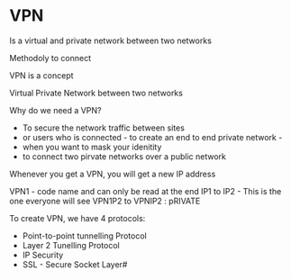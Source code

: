 # VPN

Is a virtual and private network between two networks 

Methodoly to connect

VPN is a concept 

Virtual Private Network between two networks 

Why do we need a VPN?
- To secure the network traffic between sites 
- or users who is connected - to create an end to end private network - 
- when you want to mask your idenitity
- to connect two pirvate networks over a public network

Whenever you get a VPN, you will get a new IP address

VPN1 - code name and can only be read at the end 
IP1 to IP2 - This is the one everyone will see 
VPN1P2 to VPNIP2 : pRIVATE 

To create VPN, we have 4 protocols:
- Point-to-point tunnelling Protocol
- Layer 2 Tunelling Protocol
- IP Security
- SSL - Secure Socket Layer#